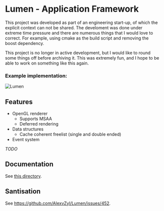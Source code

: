# Lumen - Application Framework

This project was developed as part of an engineering start-up, of which the explicit context can not be shared.  The develoment was done under extreme time pressure and there are numerous things that I would love to correct.  For example, using cmake as the build script and removing the boost dependency.

This project is no longer in active development, but I would like to round some things off before archiving it.  This was extremely fun, and I hope to be able to work on something like this again.

### Example implementation:

![Lumen](https://user-images.githubusercontent.com/81622310/163559433-4111b588-9fdf-46b0-bbbe-ee3415ed7429.png)

## Features

- OpenGL renderer
  - Supports MSAA
  - Deferred rendering
- Data structures
  - Cache coherent freelist (single and double ended)
- Event system

*TODO*

## Documentation

See [this directory](https://github.com/AlexvZyl/Lumen/tree/Main/ElecDev_Graphics_Application/Documentation).

## Santisation

See https://github.com/AlexvZyl/Lumen/issues/452.
